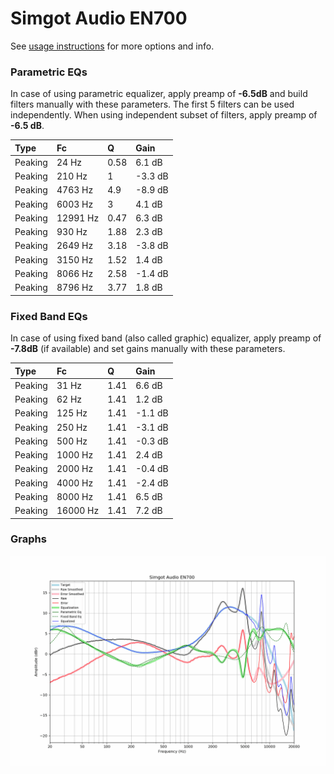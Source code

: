 # Simgot Audio EN700
See [usage instructions](https://github.com/jaakkopasanen/AutoEq#usage) for more options and info.

### Parametric EQs
In case of using parametric equalizer, apply preamp of **-6.5dB** and build filters manually
with these parameters. The first 5 filters can be used independently.
When using independent subset of filters, apply preamp of **-6.5 dB**.

| Type    | Fc       |    Q | Gain    |
|:--------|:---------|:-----|:--------|
| Peaking | 24 Hz    | 0.58 | 6.1 dB  |
| Peaking | 210 Hz   | 1    | -3.3 dB |
| Peaking | 4763 Hz  | 4.9  | -8.9 dB |
| Peaking | 6003 Hz  | 3    | 4.1 dB  |
| Peaking | 12991 Hz | 0.47 | 6.3 dB  |
| Peaking | 930 Hz   | 1.88 | 2.3 dB  |
| Peaking | 2649 Hz  | 3.18 | -3.8 dB |
| Peaking | 3150 Hz  | 1.52 | 1.4 dB  |
| Peaking | 8066 Hz  | 2.58 | -1.4 dB |
| Peaking | 8796 Hz  | 3.77 | 1.8 dB  |

### Fixed Band EQs
In case of using fixed band (also called graphic) equalizer, apply preamp of **-7.8dB**
(if available) and set gains manually with these parameters.

| Type    | Fc       |    Q | Gain    |
|:--------|:---------|:-----|:--------|
| Peaking | 31 Hz    | 1.41 | 6.6 dB  |
| Peaking | 62 Hz    | 1.41 | 1.2 dB  |
| Peaking | 125 Hz   | 1.41 | -1.1 dB |
| Peaking | 250 Hz   | 1.41 | -3.1 dB |
| Peaking | 500 Hz   | 1.41 | -0.3 dB |
| Peaking | 1000 Hz  | 1.41 | 2.4 dB  |
| Peaking | 2000 Hz  | 1.41 | -0.4 dB |
| Peaking | 4000 Hz  | 1.41 | -2.4 dB |
| Peaking | 8000 Hz  | 1.41 | 6.5 dB  |
| Peaking | 16000 Hz | 1.41 | 7.2 dB  |

### Graphs
![](./Simgot%20Audio%20EN700.png)